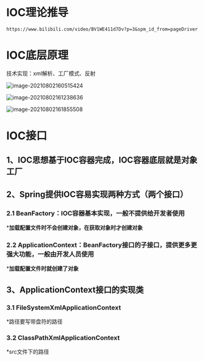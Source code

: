 # IOC理论推导

```
https://www.bilibili.com/video/BV1WE411d7Dv?p=3&spm_id_from=pageDriver
```





# IOC底层原理

技术实现：xml解析、工厂模式、反射

![image-20210802160515424](C:\Users\94125\AppData\Roaming\Typora\typora-user-images\image-20210802160515424.png)

![image-20210802161238636](C:\Users\94125\AppData\Roaming\Typora\typora-user-images\image-20210802161238636.png)

![image-20210802161855508](C:\Users\94125\AppData\Roaming\Typora\typora-user-images\image-20210802161855508.png)







# IOC接口

## 	1、IOC思想基于IOC容器完成，IOC容器底层就是对象工厂







## 	2、Spring提供IOC容易实现两种方式（两个接口）



### 		2.1 BeanFactory：IOC容器基本实现，一般不提供给开发者使用

***加载配置文件时不会创建对象，在获取对象时才创建对象**



### 		2.2 ApplicationContext：BeanFactory接口的子接口，提供更多更强大功能，一般由开发人员使用

***加载配置文件时就创建了对象**







## 	3、ApplicationContext接口的实现类



### 		3.1 FileSystemXmlApplicationContext

*路径要写带盘符的路径



### 		3.2 ClassPathXmlApplicationContext

*src文件下的路径